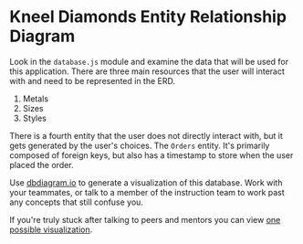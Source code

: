 # Kneel Diamonds Entity Relationship Diagram

Look in the `database.js` module and examine the data that will be used for this application. There are three main resources that the user will interact with and need to be represented in the ERD.

1. Metals
1. Sizes
1. Styles

There is a fourth entity that the user does not directly interact with, but it gets generated by the user's choices. The `Orders` entity. It's primarily composed of foreign keys, but also has a timestamp to store when the user placed the order.

Use [dbdiagram.io](https://dbdiagram.io/d) to generate a visualization of this database. Work with your teammates, or talk to a member of the instruction team to work past any concepts that still confuse you.

If you're truly stuck after talking to peers and mentors you can view [one possible visualization](https://vimeo.com/523171683).
